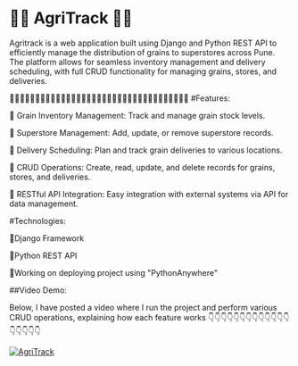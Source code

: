 # 🌾🌾 AgriTrack 🌾🌾
Agritrack is a web application built using Django and Python REST API to efficiently manage the distribution of grains to superstores across Pune. The platform allows for seamless inventory management and delivery scheduling, with full CRUD functionality for managing grains, stores, and deliveries.

🚜🌾🚛🌾🚜🌾🚛🌾🚜🌾🚛🌾🚜🌾🚛🌾🚜🌾🚛🌾🚜🌾🚛🌾🚜🌾🚛🌾🚜🌾🚛🌾🚜🌾🚛
#Features:

🔹 Grain Inventory Management: Track and manage grain stock levels.

🔹 Superstore Management: Add, update, or remove superstore records.

🔹 Delivery Scheduling: Plan and track grain deliveries to various locations.

🔹 CRUD Operations: Create, read, update, and delete records for grains, stores, and deliveries.

🔹 RESTful API Integration: Easy integration with external systems via API for data management.

#Technologies:

🔸Django Framework

🔸Python REST API

🔸Working on deploying project using "PythonAnywhere" 

##Video Demo:

Below, I have posted a video where I run the project and perform various CRUD operations, explaining how each feature works
              👇👇👇👇👇👇👇👇👇👇👇👇👇👇👇👇👇👇

[![AgriTrack](https://img.youtube.com/vi/6NI4o3Innuc/0.jpg)](https://www.youtube.com/watch?v=6NI4o3Innuc)
